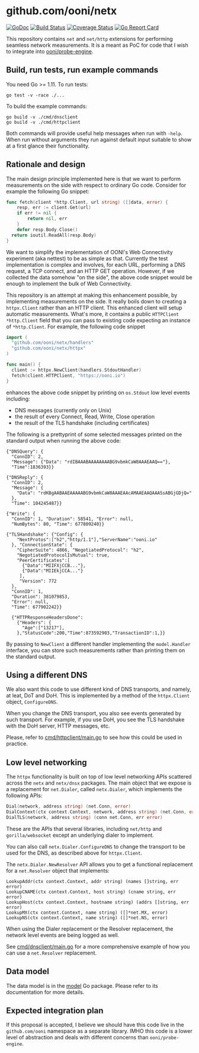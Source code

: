 # github.com/ooni/netx

[![GoDoc](https://godoc.org/github.com/ooni/netx?status.svg)](https://godoc.org/github.com/ooni/netx) [![Build Status](https://travis-ci.org/ooni/netx.svg?branch=master)](https://travis-ci.org/ooni/netx) [![Coverage Status](https://coveralls.io/repos/github/ooni/netx/badge.svg?branch=master)](https://coveralls.io/github/ooni/netx?branch=master) [![Go Report Card](https://goreportcard.com/badge/github.com/ooni/netx)](https://goreportcard.com/report/github.com/ooni/netx)

This repository contains `net` and `net/http` extensions for performing
seamless network measurements. It is a meant as PoC for code that I wish to
integrate into [ooni/probe-engine](https://github.com/ooni/probe-engine).

## Build, run tests, run example commands

You need Go >= 1.11. To run tests:

```
go test -v -race ./...
```

To build the example commands:

```
go build -v ./cmd/dnsclient
go build -v ./cmd/httpclient
```

Both commands will provide useful help messages when run with `-help`. When
run without arguments they run against default input suitable to show
at a first glance their functionality.

## Rationale and design

The main design principle implemented here is that we want to perform
measurements on the side with respect to ordinary Go code. Consider for
example the following Go snippet:

```Go
func fetch(client *http.Client, url string) ([]data, error) {
	resp, err := client.Get(url)
	if err != nil {
		return nil, err
	}
	defer resp.Body.Close()
  return ioutil.ReadAll(resp.Body)
}
```

We want to simplify the implementation of OONI's Web Connectivity
experiment (aka nettest) to be as simple as that. Currently the
test implementation is complex and involves, for each URL, performing
a DNS request, a TCP connect, and an HTTP GET operation. However, if
we collected the data somehow "on the side", the above code snippet
would be enough to implement the bulk of Web Connectivity.

This repository is an attempt at making this enhancement possible, by
implementing measurements on the side. It really boils down to creating
a `httpx.Client` rather than an HTTP client. This enhanced client will
setup automatic measurements. What's more, it contains a public
`HTTPClient *http.Client` field that you can pass to existing code
expecting an instance of `*http.Client`. For example, the following
code snippet

```Go
import (
  "github.com/ooni/netx/handlers"
  "github.com/ooni/netx/httpx"
)

func main() {
  client := httpx.NewClient(handlers.StdoutHandler)
  fetch(client.HTTPClient, "https://ooni.io")
}
```

enhances the above code snippet by printing on `os.Stdout` low
level events including:

* DNS messages (currently only on Unix)
* the result of every Connect, Read, Write, Close operation
* the result of the TLS handshake (including certificates)

The following is a prettyprint of some selected messages
printed on the standard output when running the above code:

```
{"DNSQuery": {
  "ConnID": 2,
  "Message": {"Data": "rdIBAAABAAAAAAAABG9vbmkCaW8AAAEAAQ=="},
  "Time":1836393}}

{"DNSReply": {
  "ConnID": 2,
  "Message": {
    "Data": "rdKBgAABAAEAAAAABG9vbmkCaW8AAAEAAcAMAAEAAQAAASsABGjGDjQ="
  },
  "Time": 104245487}}

{"Write": {
  "ConnID": 1, "Duration": 58541, "Error": null,
  "NumBytes": 80, "Time": 677809240}}

{"TLSHandshake": {"Config": {
    "NextProtos":["h2","http/1.1"],"ServerName":"ooni.io"
  }, "ConnectionState": {
    "CipherSuite": 4866, "NegotiatedProtocol": "h2",
    "NegotiatedProtocolIsMutual": true,
    "PeerCertificates":[
      {"Data":"MIIFXjCCB..."},
      {"Data":"MIIEkjCCA..."}
     ],
     "Version": 772
  },
  "ConnID": 1,
  "Duration": 381079853,
  "Error": null,
  "Time": 677902242}}

  {"HTTPResponseHeadersDone":
    {"Headers": {
      "Age":["13217"],
    },"StatusCode":200,"Time":873592903,"TransactionID":1,}}
```

By passing to `NewClient` a different handler implementing the
`model.Handler` interface, you can store such measurements rather
than printing them on the standard output.

## Using a different DNS

We also want this code to use different kind of DNS transports,
and namely, at leat, DoT and DoH. This is implemented by a method
of the `httpx.Client` object, `ConfigureDNS`.

When you change the DNS transport, you also see events generated
by such transport. For example, if you use DoH, you see the
TLS handshake with the DoH server, HTTP messages, etc.

Please, refer to [cmd/httpclient/main.go](cmd/httpclient/main.go) to
see how this could be used in practice.

## Low level networking

The `httpx` functionality is built on top of low level networking
APIs scattered across the `netx` and `netx/dnsx` packages. The
main object that we expose is a replacement for `net.Dialer`, called
`netx.Dialer`, which implements the following APIs:

```Go
Dial(network, address string) (net.Conn, error)
DialContext(ctx context.Context, network, address string) (net.Conn, error)
DialTLS(network, address string) (conn net.Conn, err error)
```

These are the APIs that several libraries, including `net/http` and
`gorilla/websocket` except an underlying dialer to implement.

You can also call `netx.Dialer.ConfigureDNS` to change the transport to
be used for the DNS, as described above for `httpx.Client`.

The `netx.Dialer.NewResolver` API allows you to get a functional
replacement for a `net.Resolver` object that implements:

```
LookupAddr(ctx context.Context, addr string) (names []string, err error)
LookupCNAME(ctx context.Context, host string) (cname string, err error)
LookupHost(ctx context.Context, hostname string) (addrs []string, err error)
LookupMX(ctx context.Context, name string) ([]*net.MX, error)
LookupNS(ctx context.Context, name string) ([]*net.NS, error)
```

When using the Dialer replacement or the Resolver replacement, the
network level events are being logged as well.

See [cmd/dnsclient/main.go](cmd/dnsclient/main.go) for a more comprehensive
example of how you can use a `net.Resolver` replacement.

## Data model

The data model is in the [model](model) Go package. Please refer to
its documentation for more details.

## Expected integration plan

If this proposal is accepted, I believe we should have this code
live in the `github.com/ooni` namespace as a separate library. IMHO
this code is a lower level of abstraction and
deals with different concerns than `ooni/probe-engine`.
